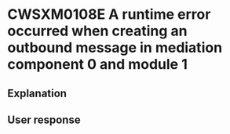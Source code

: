 # CWSXM0108E A runtime error occurred when creating an outbound message in mediation component 0 and module 1

## Explanation

## User response